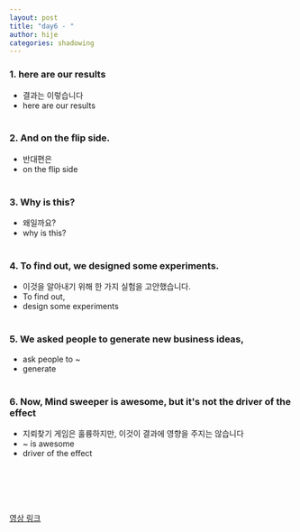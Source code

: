 ```yaml
---
layout: post
title: "day6 - "
author: hije
categories: shadowing
---
```

### 1. here are our results
* 결과는 이렇습니다
* here are our results<br/><br/>

### 2. And on the flip side.
* 반대편은
* on the flip side<br/><br/>

### 3.  Why is this?
* 왜일까요?
* why is this?<br/><br/>

### 4. To find out, we designed some experiments.
* 이것을 알아내기 위해 한 가지 실험을 고안했습니다.
* To find out,
* design some experiments<br/><br/>

### 5. We asked people to generate new business ideas,
* ask people to ~
* generate<br/><br/>

### 6. Now, Mind sweeper is awesome, but it's not the driver of the effect
* 지뢰찾기 게임은 훌륭하지만, 이것이 결과에 영향을 주지는 않습니다
* ~ is awesome
* driver of the effect

<br/><br/>
<br/><br/>

[영상 링크](https://www.youtube.com/watch?v=y5K1kMx-sks&t=217s)
